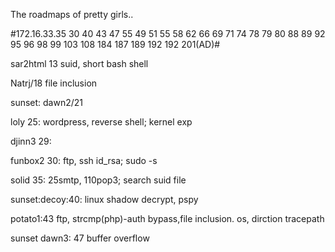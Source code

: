 The roadmaps of pretty girls..

#172.16.33.35 30 40 43 47 55 49 51 55 58 62 66 69 71 74 78 79 80 88 89 92 95 96 98 99
103 108 184 187 189 192 192 201(AD)#

sar2html 13
suid, short bash shell

Natrj/18 
file inclusion

sunset: dawn2/21

loly 25: wordpress, reverse shell; kernel exp

djinn3 29: 

funbox2 30: ftp, ssh id_rsa; sudo -s

solid 35: 25smtp, 110pop3; search suid file 

sunset:decoy:40: linux shadow decrypt, pspy

potato1:43  ftp, strcmp(php)-auth bypass,file inclusion. os, dirction tracepath

sunset dawn3: 47 buffer overflow

 

